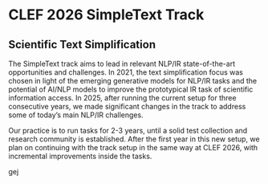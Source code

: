 # CLEF 2026 SimpleText Track

## Scientific Text Simplification

  The SimpleText track aims to lead in relevant NLP/IR state-of-the-art opportunities and challenges. In 2021, the text simplification focus was chosen in light of the emerging generative models for NLP/IR tasks and the potential of AI/NLP models to improve the prototypical IR task of scientific information access. In 2025, after running the current setup for three consecutive years, we made significant changes in the track to address some of today’s main NLP/IR challenges.

  Our practice is to run tasks for 2-3 years, until a solid test collection and research community is established. After the first year in this new setup, we plan on continuing with the track setup in the same way at CLEF 2026, with incremental improvements inside the tasks.

gej
